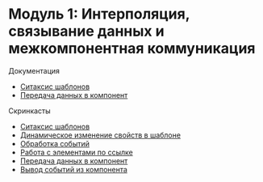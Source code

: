 # Модуль 1: Интерполяция, cвязывание данных и межкомпонентная коммуникация

Документация

- [Ситаксис шаблонов](https://angular.io/guide/template-syntax)
- [Передача данных в компонент](https://learn.javascript.ru/screencast/angular#components-input-data)

Cкринкасты

- [Ситаксис шаблонов](http://learn.javascript.ru/screencast/angular#templates-interpolation)
- [Динамическое изменение свойств в шаблоне](http://learn.javascript.ru/screencast/angular#templates-properties)
- [Обработка событий](http://learn.javascript.ru/screencast/angular#templates-events)
- [Работа с элементами по ссылке](http://learn.javascript.ru/screencast/angular#templates-hash-reference)
- [Передача данных в компонент](http://learn.javascript.ru/screencast/angular#components-input-data)
- [Вывод событий из компонента](http://learn.javascript.ru/screencast/angular#components-output-events)
